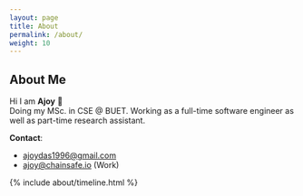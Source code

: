 ```yaml
---
layout: page
title: About
permalink: /about/
weight: 10
---
```

## **About Me**

Hi I am **Ajoy** :wave:<br>
Doing my MSc. in CSE @ BUET. Working as a full-time software engineer 
as well as part-time research assistant.
<br/>

**Contact**:
- [ajoydas1996@gmail.com](ajoydas1996@gmail.com)
- [ajoy@chainsafe.io](ajoy@chainsafe.io) (Work)

<div class="row">
{% include about/timeline.html %}
</div>
